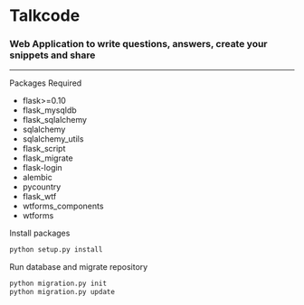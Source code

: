 #  **Talkcode**
### Web Application to write questions, answers, create your snippets and share


---   

Packages Required

* flask>=0.10
* flask_mysqldb
* flask_sqlalchemy
* sqlalchemy
* sqlalchemy_utils
* flask_script
* flask_migrate
* flask-login
* alembic
* pycountry
* flask_wtf
* wtforms_components
* wtforms

Install packages

```python
python setup.py install

```

Run database and migrate repository


```python
python migration.py init
python migration.py update

```
